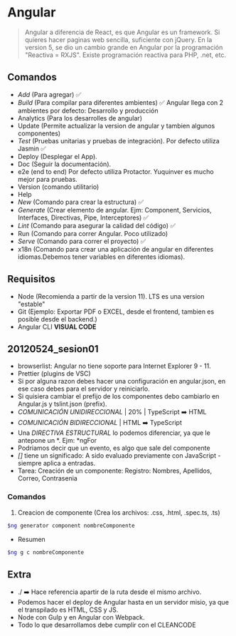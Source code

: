 # Angular

> Angular a diferencia de React, es que Angular es un framework.
> Si quieres hacer paginas web sencilla, suficiente con jQuery.
> En la version 5, se dio un cambio grande en Angular por la programación "Reactiva = RXJS". Existe programación reactiva para PHP, .net, etc.

## Comandos

- *Add* (Para agregar) ✅
- *Build* (Para compilar para diferentes ambientes) ✅
Angular llega con 2 ambientes por defecto: Desarrollo y producción
- Analytics (Para los desarrolles de angular)
- Update (Permite actualizar la version de angular y tambien algunos componentes)
- *Test* (Pruebas unitarias y pruebas de integración). Por defecto utiliza Jasmin ✅
- Deploy (Desplegar el App).
- Doc (Seguir la documentación).
- e2e (end to end) Por defecto utiliza Protactor. Yuquinver es mucho mejor para pruebas.
- Version (comando utilitario)
- Help
- *New* (Comando para crear la estructura) ✅
- *Generate* (Crear elemento de angular. Ejm: Component, Servicios, Interfaces, Directivas, Pipe, Interceptores) ✅
- *Lint* (Comando para asegurar la calidad del código) ✅
- Run (Comando para correr Angular. Poco utilizado)
- *Serve* (Comando para correr el proyecto) ✅
- x18n (Comando para crear una aplicación de angular en diferentes idiomas.Debemos tener variables en diferentes idiomas).

## Requisitos

- Node (Recomienda a partir de la version 11). LTS es una version "estable"
- Git (Ejemplo: Exportar PDF o EXCEL, desde el frontend, tambien es posible desde el backend.)
- Angular CLI
**VISUAL CODE**

## 20120524_sesion01

- browserlist: Angular no tiene soporte para Internet Explorer 9 - 11.
- Prettier (plugins de VSC)
- Si por alguna razon debes hacer una configuración en angular.json, en ese caso debes para el servidor y reiniciarlo.
- Si quisiera cambiar el prefijo de los componentes debo cambiarlo en Angular.js y tslint.json (prefix).
- *COMUNICACIÓN UNIDIRECCIONAL* | 20% | TypeScript ➡️ HTML
- *COMUNICACIÓN BIDIRECCIONAL* | HTML ➡️ TypeScript
- Una *DIRECTIVA ESTRUCTURAL* lo podemos diferenciar, ya que le antepone un *. Ejm: *ngFor
- Podriamos decir que un evento, es algo que sale del componente
- *[]* tiene un significado: A sido evaluado previamente con JavaScript - siempre aplica a entradas.
- Tarea: Creación de un componente: Registro: Nombres, Apellidos, Correo, Contrasenia

### Comandos

1. Creacion de componente (Crea los archivos: .css, .html, .spec.ts, .ts)

```sh
$ng generator component nombreComponente
```

- Resumen

```sh
$ng g c nombreComponente
```

## Extra

- ./ ➡️ Hace referencia apartir de la ruta desde el mismo archivo.
- Podemos hacer el deploy de Angular hasta en un servidor misio, ya que el transpilado es HTML, CSS y JS.
- Node con Gulp y en Angular con Webpack.
- Todo lo que desarrollamos debe cumplir con el CLEANCODE
